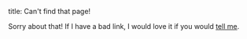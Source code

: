 title: Can't find that page!

Sorry about that! If I have a bad link, I would love it if you would [tell me](https://github.com/ArtskydJ/josephdykstra.com/issues/new).
